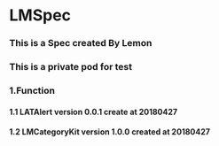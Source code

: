 # LMSpec

### This is a Spec created By Lemon
### This is a private pod for test
### 1.Function
#### 1.1 LATAlert  version 0.0.1 create at 20180427
#### 1.2 LMCategoryKit version 1.0.0 created at 20180427
